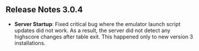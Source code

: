 ## Release Notes 3.0.4

- **Server Startup**: Fixed critical bug where the emulator launch script updates did not work. As a result, the server did not detect any highscore changes after table exit. This happened only to new version 3 installations.
